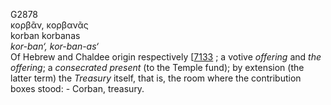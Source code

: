 G2878  
κορβᾶν, κορβανᾶς  
korban korbanas  
*kor-ban‘,* *kor-ban-as‘*  
Of Hebrew and Chaldee origin respectively \[[7133](h7133) ; a votive
*offering* and *the* *offering*; a *consecrated* *present* (to the
Temple fund); by extension (the latter term) the *Treasury* itself, that
is, the room where the contribution boxes stood: - Corban, treasury.  

